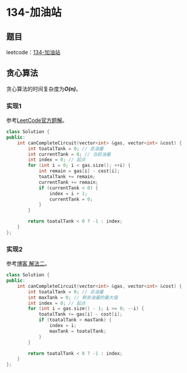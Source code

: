 # 134-加油站

## 题目

leetcode：[134-加油站](https://leetcode-cn.com/problems/gas-station/)

## 贪心算法

贪心算法的时间复杂度为***O(n)***。

### 实现1

参考[LeetCode官方题解](https://leetcode-cn.com/problems/gas-station/solution/jia-you-zhan-by-leetcode)。

```c++
class Solution {
public:
    int canCompleteCircuit(vector<int> &gas, vector<int> &cost) {
        int toatalTank = 0; // 总油量
        int currentTank = 0; // 当前油量
        int index = 0; // 起点
        for (int i = 0; i < gas.size(); ++i) {
            int remain = gas[i] - cost[i];
            toatalTank += remain;
            currentTank += remain;
            if (currentTank < 0) {
                index = i + 1;
                currentTank = 0;
            }
        }

        return toatalTank < 0 ? -1 : index;
    }
};
```

### 实现2

参考[博客 解法二](https://www.cnblogs.com/grandyang/p/4266812.html)。

```c++
class Solution {
public:
    int canCompleteCircuit(vector<int> &gas, vector<int> &cost) {
        int toatalTank = 0; // 总油量
        int maxTank = 0; // 剩余油量的最大值
        int index = 0; // 起点
        for (int i = gas.size() - 1; i >= 0; --i) {
            toatalTank += gas[i] - cost[i];
            if (toatalTank > maxTank) {
                index = i;
                maxTank = toatalTank;
            }
        }

        return toatalTank < 0 ? -1 : index;
    }
};
```

